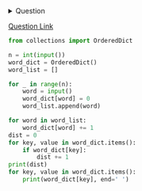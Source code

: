 <details><summary>Question</summary>
<p>
You are given  words. Some words may repeat. For each word, output its number of occurrences. The output order should correspond with the input order of appearance of the word. See the sample input/output for clarification.

Note: Each input line ends with a "\n" character.

Constraints:

The sum of the lengths of all the words do not exceed 
All the words are composed of lowercase English letters only.

Input Format

The first line contains the integer, .
The next  lines each contain a word.

Output Format

Output  lines.
On the first line, output the number of distinct words from the input.
On the second line, output the number of occurrences for each distinct word according to their appearance in the input.

Sample Input

4
bcdef
abcdefg
bcde
bcdef
Sample Output

3
2 1 1
Explanation

There are  distinct words. Here, "bcdef" appears twice in the input at the first and last positions. The other words appear once each. The order of the first appearances are "bcdef", "abcdefg" and "bcde" which corresponds to the output.
</p>
</details>

[Question Link](https://www.hackerrank.com/challenges/word-order "https://www.hackerrank.com/challenges/word-order")

```python
from collections import OrderedDict

n = int(input())
word_dict = OrderedDict()
word_list = []

for _ in range(n):
    word = input()
    word_dict[word] = 0
    word_list.append(word)

for word in word_list:
    word_dict[word] += 1
dist = 0
for key, value in word_dict.items():
    if word_dict[key]:
        dist += 1
print(dist)
for key, value in word_dict.items():
    print(word_dict[key], end=' ')
```
